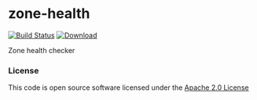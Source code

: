 # zone-health

[![Build Status](https://travis-ci.org/hmrc/zone-health.svg?branch=master)](https://travis-ci.org/hmrc/zone-health) [ ![Download](https://api.bintray.com/packages/hmrc/releases/zone-health/images/download.svg) ](https://bintray.com/hmrc/releases/zone-health/_latestVersion)

Zone health checker

### License

This code is open source software licensed under the [Apache 2.0 License]("http://www.apache.org/licenses/LICENSE-2.0.html")
